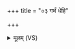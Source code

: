 +++
title = "०३ गर्भं धेहि"

+++
<details><summary>मूलम् (VS)</summary>

गर्भं॑ धेहि सिनीवालि॒ गर्भं॑ धेहि सरस्वति। गर्भं॑ ते अ॒श्विनो॒भा ध॑त्तां॒ पुष्क॑रस्रजा ॥
</details>